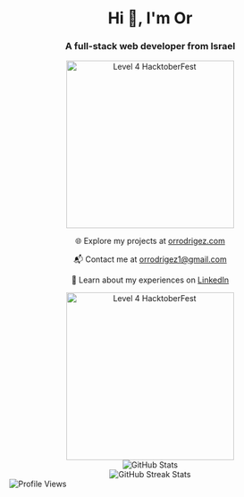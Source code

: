 <div align="center">
  <h1>Hi 👋, I'm Or</h1>
  <h3>A full-stack web developer from Israel</h3>
  <div>
    <img src="https://assets.holopin.io/hf2023levels/level4-blue-helmet-suit-flippers-swarm.webp" width="300" height="300" alt="Level 4 HacktoberFest" >
  </div>
  <p>🌐 Explore my projects at <a href="https://www.orrodrigez.com" target="_blank">orrodrigez.com</a></p>
  <p>📬 Contact me at <a href="mailto:orrodrigez1@gmail.com">orrodrigez1@gmail.com</a></p>
  <p>📄 Learn about my experiences on <a href="https://www.linkedin.com/in/orrodrigez" target="_blank">LinkedIn</a></p>
</div>

<div align="center">
  <div>
    <img src="https://assets.holopin.io/hf2023levels/level4-blue-helmet-suit-flippers-swarm.webp" width="300" height="300" alt="Level 4 HacktoberFest" >
  </div>
  
  <div>
    <img src="https://github-readme-stats.vercel.app/api?username=pafestivo&show_icons=true&locale=en" alt="GitHub Stats" />
  </div>

  <div>
    <img src="https://github-readme-streak-stats.herokuapp.com/?user=pafestivo" alt="GitHub Streak Stats" />
  </div>
</div>

<div align="left">
  <div>
    <img src="https://komarev.com/ghpvc/?username=pafestivo&label=Profile%20views&color=238f14&style=flat" alt="Profile Views" style="max-width: 500px; height: auto;" />
  </div>
</div>
